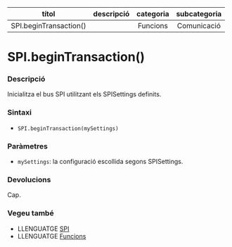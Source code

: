 
| títol | descripció   | categoria  | subcategoria        |
| :---: | :----------: | :--------: | :-----------------: |
| SPI.beginTransaction() | | Funcions | Comunicació |

# SPI.beginTransaction()

### Descripció

Inicialitza el bus SPI utilitzant els SPISettings definits.

### Sintaxi

* `SPI.beginTransaction(mySettings)`

### Paràmetres

* `mySettings`: la configuració escollida segons SPISettings.

### Devolucions

Cap.

### Vegeu també

*  LLENGUATGE [SPI](../spi.md)
*  LLENGUATGE [Funcions](../../Funcions.md)
